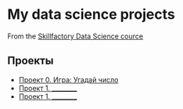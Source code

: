 # My data science projects
From the [Skillfactory Data Science cource](https://skillfactory.ru/data-scientist)

## Проекты
* [Проект 0. Игра: Угадай число](https://github.com/SkillfactoryDS/sf_data_science/tree/main/project_0)
* [Проект 1. ________](____)
* [Проект 1. ________](____)

